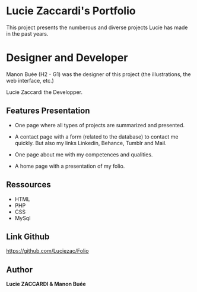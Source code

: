 # Lucie Zaccardi's Portfolio 

This project presents the numberous and diverse projects Lucie has made in the past years.

# Designer and Developer 

Manon Buée (H2 - G1) was the designer of this project (the illustrations, the web interface, etc.)

Lucie Zaccardi the Developper.

## Features Presentation 

- One page where all types of projects are summarized and presented.

- A contact page with a form (related to the database) to contact me quickly. But also my links Linkedin, Behance, Tumblr and Mail. 

- One page about me with my competences and qualities. 

- A home page with a presentation of my folio. 


## Ressources

- HTML
- PHP
- CSS
- MySql

## Link Github

https://github.com/Luciezac/Folio

## Author

**Lucie ZACCARDI & Manon Buée** 